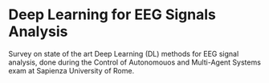 # Deep Learning for EEG Signals Analysis

Survey on state of the art Deep Learning (DL) methods for EEG signal analysis, done during the Control of Autonomouos and Multi-Agent Systems exam at Sapienza University of Rome.


